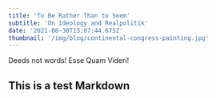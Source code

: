 ```yaml
---
title: 'To Be Rather Than to Seem'
subtitle: 'On Ideology and Realpolitik'
date: '2021-08-30T13:07:44.675Z'
thumbnail: '/img/blog/continental-congress-painting.jpg'
---
```


Deeds not words!
Esse Quam Videri!

## This is a test Markdown
